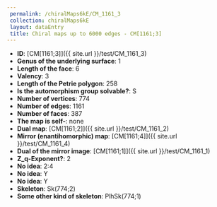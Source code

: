 ```yaml
--- 
 permalink: /chiralMaps6kE/CM_1161_3 
 collection: chiralMaps6kE
 layout: dataEntry
 title: Chiral maps up to 6000 edges - CM[1161;3]
---
```


- **ID**: [CM[1161;3]]({{ site.url }}/test/CM_1161_3)
- **Genus of the underlying surface**: 1
- **Length of the face**: 6
- **Valency**: 3
- **Length of the Petrie polygon**: 258
- **Is the automorphism group solvable?**: S
- **Number of vertices**: 774
- **Number of edges**: 1161
- **Number of faces**: 387
- **The map is self-**: none
- **Dual map**: [CM[1161;2]]({{ site.url }}/test/CM_1161_2)
- **Mirror (enantihomorphic) map**: [CM[1161;4]]({{ site.url }}/test/CM_1161_4)
- **Dual of the mirror image**: [CM[1161;1]]({{ site.url }}/test/CM_1161_1)
- **Z_q-Exponent?**: 2
- **No idea**:  2:4
- **No idea**: Y
- **No idea**: Y
- **Skeleton**: Sk(774;2)
- **Some other kind of skeleton**: PlhSk(774;1)
